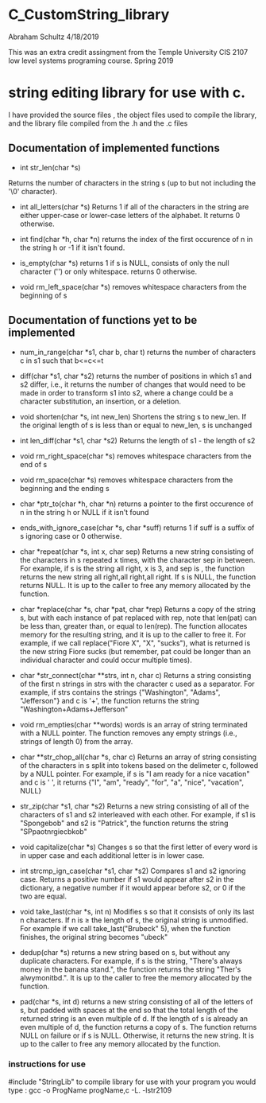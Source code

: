 # C_CustomString_library
 Abraham Schultz 4/18/2019
 
This was an extra credit assingment from the Temple University CIS 2107 low level systems programing course.
Spring 2019

 # string editing library for use with c.
 
 I have provided the source files ,
the object files used to compile the library, and the
 library file compiled from the .h and the .c files
 
 ## Documentation of implemented functions 
- int str_len(char *s)

Returns the number of characters in the string s (up to but not including the '\0' character).


- int all_letters(char *s)
Returns 1 if all of the characters in the string are either upper-case or lower-case letters of the alphabet. It returns 0 otherwise.



- int find(char *h, char *n)
returns the index of the first occurence of n in the string h or -1 if it isn't found.


- is_empty(char *s)
returns 1 if s is NULL, consists of only the null character ('') or only whitespace. returns 0 otherwise.

- void rm_left_space(char *s)
removes whitespace characters from the beginning of s


 ## Documentation of functions yet to be implemented 
 
 - num_in_range(char *s1, char b, char t)
returns the number of characters c in s1 such that b<=c<=t

- diff(char *s1, char *s2)
returns the number of positions in which s1 and s2 differ, i.e., it returns the number of changes that would need to be made in order to transform s1 into s2, where a change could be a character substitution, an insertion, or a deletion.

- void shorten(char *s, int new_len)
Shortens the string s to new_len. If the original length of s is less than or equal to new_len, s is unchanged

- int len_diff(char *s1, char *s2)
Returns the length of s1 - the length of s2

- void rm_right_space(char *s)
removes whitespace characters from the end of s

- void rm_space(char *s)
removes whitespace characters from the beginning and the ending s
 
 - char *ptr_to(char *h, char *n)
returns a pointer to the first occurence of n in the string h or NULL if it isn't found

 - ends_with_ignore_case(char *s, char *suff)
returns 1 if suff is a suffix of s ignoring case or 0 otherwise.

- char *repeat(char *s, int x, char sep)
Returns a new string consisting of the characters in s repeated x times, with the character sep in between. For example, if s is the string all right, x is 3, and sep is , the function returns the new string all right,all right,all right. If s is NULL, the function returns NULL. It is up to the caller to free any memory allocated by the function.

- char *replace(char *s, char *pat, char *rep)
Returns a copy of the string s, but with each instance of pat replaced with rep, note that len(pat) can be less than, greater than, or equal to len(rep). The function allocates memory for the resulting string, and it is up to the caller to free it. For example, if we call replace("Fiore X", "X", "sucks"), what is returned is the new string Fiore sucks (but remember, pat could be longer than an individual character and could occur multiple times).

- char *str_connect(char **strs, int n, char c)
Returns a string consisting of the first n strings in strs with the character c used as a separator. For example, if strs contains the strings {"Washington", "Adams", "Jefferson"} and c is '+', the function returns the string "Washington+Adams+Jefferson"

- void rm_empties(char **words)
words is an array of string terminated with a NULL pointer. The function removes any empty strings (i.e., strings of length 0) from the array.

- char **str_chop_all(char *s, char c)
Returns an array of string consisting of the characters in s split into tokens based on the delimeter c, followed by a NULL pointer. For example, if s is "I am ready for a nice vacation" and c is ' ', it returns {"I", "am", "ready", "for", "a", "nice", "vacation", NULL}
 
 - str_zip(char *s1, char *s2)
Returns a new string consisting of all of the characters of s1 and s2 interleaved with each other. For example, if s1 is "Spongebob" and s2 is "Patrick", the function returns the string "SPpaotnrgiecbkob"

- void capitalize(char *s)
Changes s so that the first letter of every word is in upper case and each additional letter is in lower case.

- int strcmp_ign_case(char *s1, char *s2)
Compares s1 and s2 ignoring case. Returns a positive number if s1 would appear after s2 in the dictionary, a negative number if it would appear before s2, or 0 if the two are equal.

 - void take_last(char *s, int n)
Modifies s so that it consists of only its last n characters. If n is ≥ the length of s, the original string is unmodified. For example if we call take_last("Brubeck" 5), when the function finishes, the original string becomes "ubeck"

- dedup(char *s)
returns a new string based on s, but without any duplicate characters. For example, if s is the string, "There's always money in the banana stand.", the function returns the string "Ther's alwymonitbd.". It is up to the caller to free the memory allocated by the function.

- pad(char *s, int d)
returns a new string consisting of all of the letters of s, but padded with spaces at the end so that the total length of the returned string is an even multiple of d. If the length of s is already an even multiple of d, the function returns a copy of s. The function returns NULL on failure or if s is NULL. Otherwise, it returns the new string. It is up to the caller to free any memory allocated by the function.

### instructions for use
  #include "StringLib"
  to compile library for use with your program you would type :
  gcc -o ProgName progName,c -L. -lstr2109 
